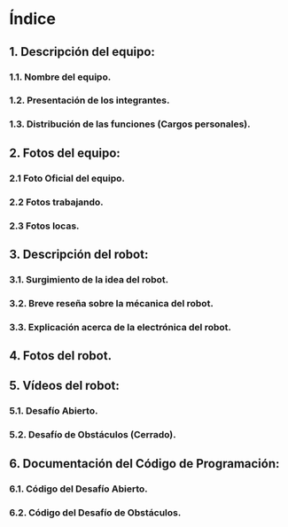 # Índice
## 1. Descripción del equipo: 
### 1.1. Nombre del equipo.
### 1.2. Presentación de los integrantes.
### 1.3. Distribución de las funciones (Cargos personales).
## 2. Fotos del equipo:
### 2.1 Foto Oficial del equipo.
### 2.2 Fotos trabajando.
### 2.3 Fotos locas.
## 3. Descripción del robot:
### 3.1. Surgimiento de la idea del robot.
### 3.2. Breve reseña sobre la mécanica del robot.
### 3.3. Explicación acerca de la electrónica del robot.
## 4. Fotos del robot.
## 5. Vídeos del robot:
### 5.1. Desafío Abierto.
### 5.2. Desafío de Obstáculos (Cerrado).
## 6. Documentación del Código de Programación:
### 6.1. Código del Desafío Abierto.
### 6.2. Código del Desafío de Obstáculos.
